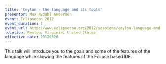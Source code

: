 ```yaml
---
title: 'Ceylon - the language and its tools'
presentor: Max Rydahl Andersen
event: Eclipsecon 2012
event_duration: 4
event_url: http://www.eclipsecon.org/2012/sessions/ceylon-language-and-its-tools
location: Reston, Virginia, United States
effective_date: 20120326
---
```

This talk will introduce you to the goals and some of the features of the language while showing the features of the Eclipse based IDE.